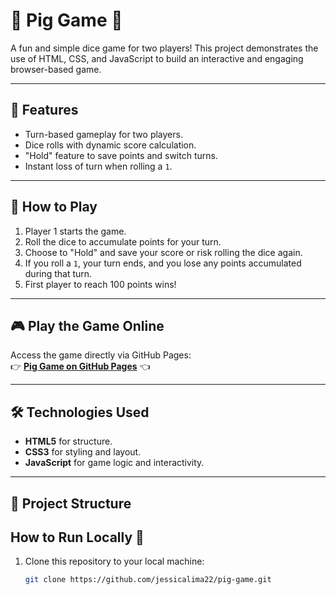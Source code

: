 # 🎲 Pig Game 🐷

A fun and simple dice game for two players! This project demonstrates the use of HTML, CSS, and JavaScript to build an interactive and engaging browser-based game.

---

## 🌟 Features

- Turn-based gameplay for two players.
- Dice rolls with dynamic score calculation.
- "Hold" feature to save points and switch turns.
- Instant loss of turn when rolling a `1`.

---

## 🚀 How to Play

1. Player 1 starts the game.
2. Roll the dice to accumulate points for your turn.
3. Choose to "Hold" and save your score or risk rolling the dice again.
4. If you roll a `1`, your turn ends, and you lose any points accumulated during that turn.
5. First player to reach 100 points wins!

---

## 🎮 Play the Game Online

Access the game directly via GitHub Pages:  
👉 **[Pig Game on GitHub Pages](https://jessicalima22.github.io/Pig-game/)** 👈  

---

## 🛠️ Technologies Used

- **HTML5** for structure.
- **CSS3** for styling and layout.
- **JavaScript** for game logic and interactivity.

---

## 📂 Project Structure



## How to Run Locally 🚀
1. Clone this repository to your local machine:
   ```bash
   git clone https://github.com/jessicalima22/pig-game.git
